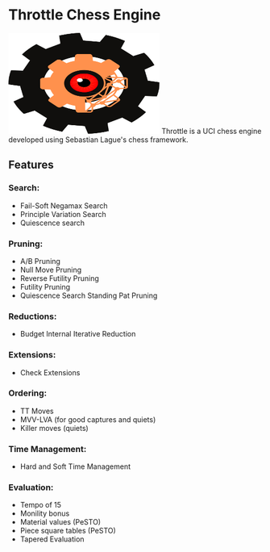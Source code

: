 # Throttle Chess Engine
<img src="https://github.com/Dragjon/Throttle/blob/main/images/throttle.png" width="300" height="200">
Throttle is a UCI chess engine developed using Sebastian Lague's chess framework.

## Features

### Search:
- Fail-Soft Negamax Search
- Principle Variation Search
- Quiescence search

### Pruning:
- A/B Pruning
- Null Move Pruning
- Reverse Futility Pruning
- Futility Pruning
- Quiescence Search Standing Pat Pruning

### Reductions:
- Budget Internal Iterative Reduction

### Extensions:
- Check Extensions

### Ordering:
- TT Moves
- MVV-LVA (for good captures and quiets)
- Killer moves (quiets)

### Time Management:
- Hard and Soft Time Management

### Evaluation:
- Tempo of 15
- Monility bonus
- Material values (PeSTO)
- Piece square tables (PeSTO)
- Tapered Evaluation
